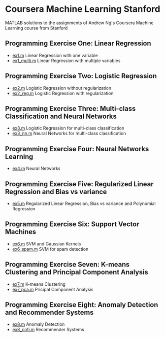 # Coursera Machine Learning Stanford
MATLAB solutions to the assignments of Andrew Ng's Coursera Machine Learning course from Stanford

## Programming Exercise One: Linear Regression
* [ex1.m] Linear Regression with one variable
* [ex1_multi.m] Linear Regression with multiple variables
  
## Programming Exercise Two: Logistic Regression
* [ex2.m] Logistic Regression without regularization
* [ex2_reg.m] Logistic Regression with regularization

## Programming Exercise Three: Multi-class Classification and Neural Networks
* [ex3.m] Logistic Regression for multi-class classification
* [ex3_nn.m] Neural Networks for multi-class classification

## Programming Exercise Four: Neural Networks Learning
* [ex4.m] Neural Networks

## Programming Exercise Five: Regularized Linear Regression and Bias vs variance
* [ex5.m] Regularized Linear Regression, Bias vs variance and Polynomial Regression

## Programming Exercise Six: Support Vector Machines
* [ex6.m] SVM and Gaussian Kernels
* [ex6_spam.m] SVM for spam detection
 
## Programming Exercise Seven: K-means Clustering and Principal Component Analysis
* [ex7.m] K-means Clustering
* [ex7_pca.m] Pricipal Component Analysis

## Programming Exercise Eight: Anomaly Detection and Recommender Systems
* [ex8.m] Anomaly Detection
* [ex8_cofi.m] Recommender Systems

[//]: # (Links)
[ex1.m]: <https://github.com/asif31iqbal/CourseraMachineLearningStanford/blob/master/machine-learning-ex1/ex1/ex1.m>
[ex1_multi.m]: <https://github.com/asif31iqbal/CourseraMachineLearningStanford/blob/master/machine-learning-ex1/ex1/ex1_multi.m>
[ex2.m]: <https://github.com/asif31iqbal/CourseraMachineLearningStanford/blob/master/machine-learning-ex2/ex2/ex2.m>
[ex2_reg.m]: <https://github.com/asif31iqbal/CourseraMachineLearningStanford/blob/master/machine-learning-ex2/ex2/ex2_reg.m>
[ex3.m]: <https://github.com/asif31iqbal/CourseraMachineLearningStanford/blob/master/machine-learning-ex3/ex3/ex3.m>
[ex3_nn.m]: <https://github.com/asif31iqbal/CourseraMachineLearningStanford/blob/master/machine-learning-ex3/ex3/ex3_nn.m>
[ex4.m]: <https://github.com/asif31iqbal/CourseraMachineLearningStanford/blob/master/machine-learning-ex4/ex4/ex4.m>
[ex5.m]: <https://github.com/asif31iqbal/CourseraMachineLearningStanford/blob/master/machine-learning-ex5/ex5/ex5.m>
[ex6.m]: <https://github.com/asif31iqbal/CourseraMachineLearningStanford/blob/master/machine-learning-ex6/ex6/ex6.m>
[ex6_spam.m]: <https://github.com/asif31iqbal/CourseraMachineLearningStanford/blob/master/machine-learning-ex6/ex6/ex6_spam.m>
[ex7.m]: <https://github.com/asif31iqbal/CourseraMachineLearningStanford/blob/master/machine-learning-ex7/ex7/ex7.m>
[ex7_pca.m]: <https://github.com/asif31iqbal/CourseraMachineLearningStanford/blob/master/machine-learning-ex7/ex7/ex7_pca.m>
[ex8.m]: <https://github.com/asif31iqbal/CourseraMachineLearningStanford/blob/master/machine-learning-ex8/ex8/ex8.m>
[ex8_cofi.m]: <https://github.com/asif31iqbal/CourseraMachineLearningStanford/blob/master/machine-learning-ex8/ex8/ex8_cofi.m>
